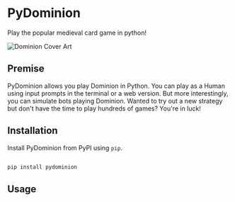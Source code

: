# PyDominion

Play the popular medieval card game in python!

![Dominion Cover Art](http://wiki.dominionstrategy.com/images/thumb/6/61/BaseArt.jpg/1280px-BaseArt.jpg)

## Premise

PyDominion allows you play Dominion in Python.
You can play as a Human using input prompts in the terminal or a web version.
But more interestingly, you can simulate bots playing Dominion.
Wanted to try out a new strategy but don't have the time to play hundreds of games?
You're in luck!

## Installation

Install PyDominion from PyPI using `pip`.

```bash

pip install pydominion

```

## Usage

